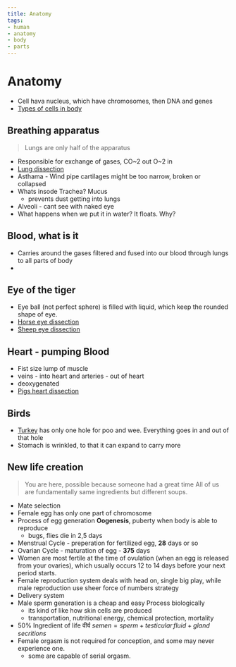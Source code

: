 ```yaml
---
title: Anatomy
tags:
- human
- anatomy
- body
- parts
---
```


# Anatomy

<TagLinks />

* Cell hava nucleus, which have chromosomes, then DNA and genes
* [Types of cells in body](https://www.thoughtco.com/types-of-cells-in-the-body-373388)

## Breathing apparatus

> Lungs are only half of the apparatus

* Responsible for exchange of gases, CO~2 out O~2 in
* [Lung dissection](https://youtu.be/CCqsYnIRqFE)
* Asthama - Wind pipe cartilages might be too narrow, broken or collapsed
* Whats insode Trachea? Mucus
  * prevents dust getting into lungs
* Alveoli - cant see with naked eye
* What happens when we put it in water? It floats. Why?

## Blood, what is it

* Carries around the gases filtered and fused into our blood through lungs to all parts of body
*

## Eye of the tiger

* Eye ball (not perfect sphere) is filled with liquid, which keep the rounded shape of eye.
* [Horse eye dissection](https://youtu.be/VK-x-8-JMwY)
* [Sheep eye dissection](https://youtu.be/FLrBfR_MieQ)

## Heart - pumping Blood

* Fist size lump of muscle
* veins - into heart and arteries - out of heart
* deoxygenated
* [Pigs heart dissection](https://youtu.be/yE3Y-XR8Ax4)

## Birds

* [Turkey](https://en.wikipedia.org/wiki/Turkey_(bird)) has only one hole for poo and wee. Everything goes in and out of that hole
* Stomach is wrinkled, to that it can expand to carry more


## New life creation

> You are here, possible because someone had a great time
> All of us are fundamentally same ingredients but different soups.

* Mate selection
* Female egg has only one part of chromosome
* Process of egg generation **Oogenesis**, puberty when body is able to reproduce
  * bugs, flies die in 2,5 days
* Menstrual Cycle - preperation for fertilized egg, **28** days or so
* Ovarian Cycle - maturation of egg - **375** days
* Women are most fertile at the time of ovulation (when an egg is released from your ovaries), which usually occurs 12 to 14 days before your next period starts.
* Female reproduction system deals with head on, single big play, while male reproduction use sheer force of numbers strategy
* Delivery system
* Male sperm generation is a cheap and easy Process biologically
  * its kind of like how skin cells are produced
  * transportation, nutritional energy, chemical protection, mortality
* 50% Ingredient of life वीर्य $semen = sperm + testicular \, fluid + gland \, secritions$
* Female orgasm is not required for conception, and some may never experience one.
  * some are capable of serial orgasm.


<Footer />
